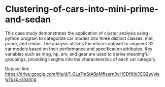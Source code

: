 # Clustering-of-cars-into-mini-prime-and-sedan

This case study demonstrates the application of cluster analysis using python program to categorize car models into three distinct classes: mini, prime, and sedan. The analysis utilizes the mtcars dataset to segment 32 car models based on their performance and specification attributes. Key variables such as mpg, hp, am, and gear are used to derive meaningful groupings, providing insights into the characteristics of each car category.

Dataset link - https://drive.google.com/file/d/1_GLs7mStA8pMfIsern3vHCDfXib3SG2w/view?usp=sharing
